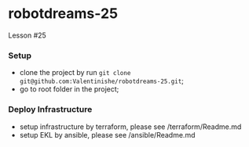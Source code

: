 # robotdreams-25
Lesson #25


### Setup
- clone the project by run ```git clone git@github.com:Valentinishe/robotdreams-25.git```;
- go to root folder in the project;

### Deploy Infrastructure
- setup infrastructure by terraform, please see /terraform/Readme.md
- setup EKL by ansible, please see /ansible/Readme.md